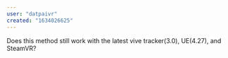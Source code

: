 ```yaml
---
user: "datpaivr"
created: "1634026625"
---
```


Does this method still work with the latest vive tracker(3.0), UE(4.27), and SteamVR?
